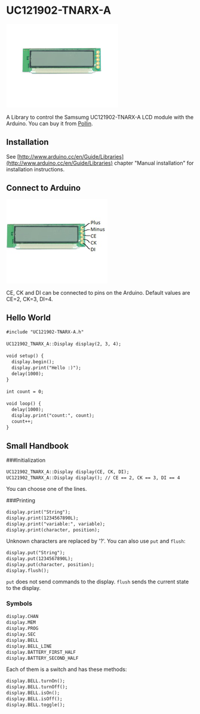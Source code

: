 UC121902-TNARX-A
================

![](Pollin/G120586.JPG)

A Library to control the Samsumg UC121902-TNARX-A LCD module with the Arduino. You can buy it from [Pollin]().

Installation
------------

See [http://www.arduino.cc/en/Guide/Libraries](http://www.arduino.cc/en/Guide/Libraries) chapter "Manual installation" for installation instructions.

Connect to Arduino
------------------

![](Pollin/Beschriftet.jpg)

CE, CK and DI can be connected to pins on the Arduino. Default values are CE=2, CK=3, DI=4.

Hello World
-----------

    #include "UC121902-TNARX-A.h"
    
    UC121902_TNARX_A::Display display(2, 3, 4);
    
    void setup() {
      display.begin();
      display.print("Hello :)");
      delay(1000);
    }
    
    int count = 0;
    
    void loop() {
      delay(1000);
      display.print("count:", count);
      count++;
    }

Small Handbook
--------------

###Initialization

    UC121902_TNARX_A::Display display(CE, CK, DI);
    UC121902_TNARX_A::Display display(); // CE == 2, CK == 3, DI == 4

You can choose one of the lines. 

###Printing

    display.print("String");
	display.print(1234567890L);
    display.print("variable:", variable);
    display.print(character, position);

Unknown characters are replaced by '?'.
You can also use `put` and `flush`:

    display.put("String");
	display.put(1234567890L);
    display.put(character, position);
    display.flush();

`put` does not send commands to the display. `flush` sends the current state to the display.

### Symbols

    display.CHAN
    display.MEM
    display.PROG
    display.SEC
    display.BELL
    display.BELL_LINE
    display.BATTERY_FIRST_HALF
    display.BATTERY_SECOND_HALF

Each of them is a switch and has these methods:

    display.BELL.turnOn();
    display.BELL.turnOff();
    display.BELL.isOn();
    display.BELL.isOff();
    display.BELL.toggle();



